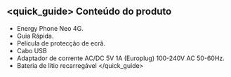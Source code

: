 ## <quick_guide> Conteúdo do produto

* Energy Phone Neo 4G.
* Guia Rápida.
* Película de protecção de ecrã.
* Cabo USB
* Adaptador de corrente AC/DC 5V 1A (Europlug) 100-240V AC 50-60Hz.
* Bateria de lítio recarregável
</quick_guide>
